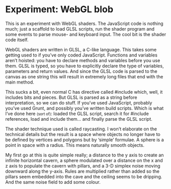 <!--
  id: 2905
  date: 2015-10-25T07:22:25
  modified: 2017-01-14T13:30:03
  slug: experiment-blob
  type: post
  excerpt: <p>This is an experiment with WebGL shaders. The JavaScript code is nothing much; just a scaffold to load GLSL scripts, run the shader program and some events to parse mouse- and keyboard input. The cool bit is the shader code itself.</p>
  categories: code, JavaScript
  tags: WebGL
  metaKeyword: WebGL
  metaTitle: Blob, a WebGL experiment.
  metaDescription: This is an experiment with WebGL shaders. The JavaScript code is nothing much. The cool bit is the shader code itself.
  inCv: 
  inPortfolio: 
  dateFrom: 
  dateTo: 
-->

# Experiment: WebGL blob

<p>This is an experiment with WebGL shaders. The JavaScript code is nothing much; just a scaffold to load GLSL scripts, run the shader program and some events to parse mouse- and keyboard input. The cool bit is the shader code itself.<br />
<!--more--></p>
<p>WebGL shaders are written in GLSL, a C-like language. This takes some getting used to if you&#8217;ve only coded JavaScript. Functions and variables aren&#8217;t hoisted: you have to declare methods and variables before you use them. GLSL is typed, so you have to explicitly declare the type of variables, parameters and return values. And since the GLSL code is parsed to the canvas as one string this will result in extremely long files that end with the main method.</p>
<p>This sucks a bit, even normal C has directive called #include which, well, it includes bits and pieces. But GLSL is parsed  as a string before interpretation, so we can do stuff. If you&#8217;ve used JavaScript, probably you&#8217;ve used Grunt, and possibly you&#8217;ve written build scripts. Which is what I&#8217;ve done here <small>(sort of)</small>: loaded the GLSL script, search it for #include references, load and include them&#8230; and finally parse the GLSL script.</p>
<p>The shader technique used is called raycasting. I won&#8217;t elaborate on the technical details but the result is a space where objects no longer have to be defined by vertices and polygons but by &#8216;simple&#8217; formulae. A sphere is a point in space with a radius. This means naturally smooth objects.</p>
<p>My first go at this is quite simple really; a distance to the y axis to create an infinite horizontal cavern, a sphere modulated over a distance on the x and z axis to populate the cavern with pillars, and a 3-D simplex noise moving downward along the y-axis. Rules are multiplied rather than added so the pillars seem embedded into the cave and the ceiling seems to be dripping. And the same noise field to add some colour.</p>
<pre><code data-language="javascript" data-src="/static/experiment/blob.js"></code></pre>
<pre><code data-language="glsl" data-src="/static/glsl/blob.glsl"></code></pre>
